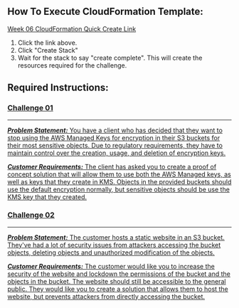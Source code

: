 ## How To Execute CloudFormation Template:
[Week 06 CloudFormation Quick Create Link](https://us-east-1.console.aws.amazon.com/cloudformation/home?region=us-east-1#/stacks/create/review?templateURL=https://aws-security-labs.s3.amazonaws.com/week-06-cf_template.yml&stackName=week-06-stack)
1. Click the link above.
2. Click "Create Stack"
3. Wait for the stack to say "create complete". This will create the resources required for the challenge. 

## Required Instructions: 
### **<u>Challenge 01**
***
***Problem Statement:*** 
You have a client who has decided that they want to stop using the AWS Managed Keys for encryption in their S3 buckets for their most sensitive objects. Due to regulatory requirements, they have to maintain control over the creation, usage, and deletion of encryption keys. 

***Customer Requirements:***
The client has asked you to create a proof of concept solution that will allow them to use both the AWS Managed keys, as well as keys that they create in KMS. Objects in the provided buckets should use the default encryption normally, but sensitive objects should be use the KMS key that they created. 

### **<u>Challenge 02**
***
***Problem Statement:*** 
The customer hosts a static website in an S3 bucket. They've had a lot of security issues from attackers accessing the bucket objects, deleting objects and unauthorized modification of the objects. 

***Customer Requirements:***
The customer would like you to increase the security of the website and lockdown the permissions of the bucket and the objects in the bucket. The website should still be accessible to the general public. They would like you to create a solution that allows them to host the website, but prevents attackers from directly accessing the bucket. 
